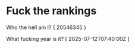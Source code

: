 # Fuck the rankings

Who the hell am I?
{ 20546345 }

What fucking year is it?
[ 2025-07-12T07:40:00Z ]
